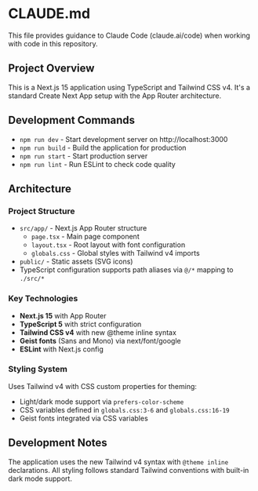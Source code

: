 # CLAUDE.md

This file provides guidance to Claude Code (claude.ai/code) when working with code in this repository.

## Project Overview

This is a Next.js 15 application using TypeScript and Tailwind CSS v4. It's a standard Create Next App setup with the App Router architecture.

## Development Commands

- `npm run dev` - Start development server on http://localhost:3000
- `npm run build` - Build the application for production
- `npm run start` - Start production server
- `npm run lint` - Run ESLint to check code quality

## Architecture

### Project Structure
- `src/app/` - Next.js App Router structure
  - `page.tsx` - Main page component
  - `layout.tsx` - Root layout with font configuration
  - `globals.css` - Global styles with Tailwind v4 imports
- `public/` - Static assets (SVG icons)
- TypeScript configuration supports path aliases via `@/*` mapping to `./src/*`

### Key Technologies
- **Next.js 15** with App Router
- **TypeScript 5** with strict configuration
- **Tailwind CSS v4** with new @theme inline syntax
- **Geist fonts** (Sans and Mono) via next/font/google
- **ESLint** with Next.js config

### Styling System
Uses Tailwind v4 with CSS custom properties for theming:
- Light/dark mode support via `prefers-color-scheme`
- CSS variables defined in `globals.css:3-6` and `globals.css:16-19`
- Geist fonts integrated via CSS variables

## Development Notes

The application uses the new Tailwind v4 syntax with `@theme inline` declarations. All styling follows standard Tailwind conventions with built-in dark mode support.